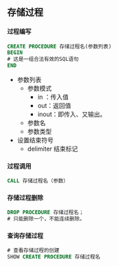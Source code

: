 ## 存储过程
#### 过程编写
```sql
CREATE PROCEDURE 存储过程名(参数列表)
BEGIN
# 这是一组合法有效的SQL语句
END 
```
- 参数列表
    - 参数模式
        - in ：传入值
        - out：返回值
        - inout：即传入、又输出。
    - 参数名
    - 参数类型
- 设置结束符号
    - delimiter 结束标记
    
#### 过程调用
```sql
CALL 存储过程名（参数）
```
#### 存储过程删除
```sql
DROP PROCEDURE 存储过程名；
# 只能删除一个，不能连续删除。
```

#### 查询存储过程
```sql
# 查看存储过程的创建
SHOW CREATE PROCEDURE 存储过程名  
```